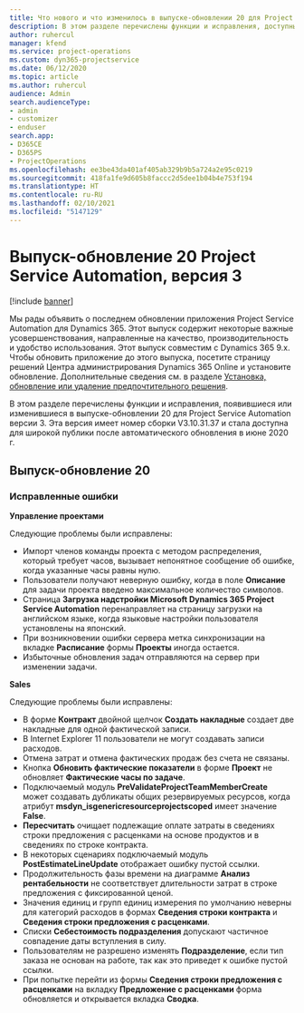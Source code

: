 ```yaml
---
title: Что нового и что изменилось в выпуске-обновлении 20 для Project Service Automation версии 3
description: В этом разделе перечислены функции и исправления, доступные в выпуске-обновлении 20 для Project Service Automation версии 3.
author: ruhercul
manager: kfend
ms.service: project-operations
ms.custom: dyn365-projectservice
ms.date: 06/12/2020
ms.topic: article
ms.author: ruhercul
audience: Admin
search.audienceType:
- admin
- customizer
- enduser
search.app:
- D365CE
- D365PS
- ProjectOperations
ms.openlocfilehash: ee3be43da401af405ab329b9b5a724a2e95c0219
ms.sourcegitcommit: 418fa1fe9d605b8faccc2d5dee1b04b4e753f194
ms.translationtype: HT
ms.contentlocale: ru-RU
ms.lasthandoff: 02/10/2021
ms.locfileid: "5147129"
---
```

# <a name="project-service-automation-update-release-20-v3"></a>Выпуск-обновление 20 Project Service Automation, версия 3

[!include [banner](../includes/psa-now-project-operations.md)]

Мы рады объявить о последнем обновлении приложения Project Service Automation для Dynamics 365. Этот выпуск содержит некоторые важные усовершенствования, направленные на качество, производительность и удобство использования. Этот выпуск совместим с Dynamics 365 9.x. Чтобы обновить приложение до этого выпуска, посетите страницу решений Центра администрирования Dynamics 365 Online и установите обновление. Дополнительные сведения см. в разделе [Установка, обновление или удаление предпочтительного решения](https://docs.microsoft.com/power-platform/admin/install-remove-preferred-solution).

В этом разделе перечислены функции и исправления, появившиеся или изменившиеся в выпуске-обновлении 20 для Project Service Automation версии 3. Эта версия имеет номер сборки V3.10.31.37 и стала доступна для широкой публики после автоматического обновления в июне 2020 г.

## <a name="update-release-20"></a>Выпуск-обновление 20

### <a name="bug-fixes"></a>Исправленные ошибки

**Управление проектами**

Следующие проблемы были исправлены:

- Импорт членов команды проекта с методом распределения, который требует часов, вызывает непонятное сообщение об ошибке, когда указанные часы равны нулю.
- Пользователи получают неверную ошибку, когда в поле **Описание** для задачи проекта введено максимальное количество символов.
- Страница **Загрузка надстройки Microsoft Dynamics 365 Project Service Automation** перенаправляет на страницу загрузки на английском языке, когда языковые настройки пользователя установлены на японский.
- При возникновении ошибки сервера метка синхронизации на вкладке **Расписание** формы **Проекты** иногда остается.
- Избыточные обновления задач отправляются на сервер при изменении задачи.

**Sales**

Следующие проблемы были исправлены:

- В форме **Контракт** двойной щелчок **Создать накладные** создает две накладные для одной фактической записи.
- В Internet Explorer 11 пользователи не могут создавать записи расходов.
- Отмена затрат и отмена фактических продаж без счета не связаны.
- Кнопка **Обновить фактические показатели** в форме **Проект** не обновляет **Фактические часы по задаче**.
- Подключаемый модуль **PreValidateProjectTeamMemberCreate** может создавать дубликаты общих резервируемых ресурсов, когда атрибут **msdyn_isgenericresourceprojectscoped** имеет значение **False**.
- **Пересчитать** очищает подлежащие оплате затраты в сведениях строки предложения с расценками на основе продуктов и в сведениях по строке контракта.
- В некоторых сценариях подключаемый модуль **PostEstimateLineUpdate** отображает ошибку пустой ссылки.
- Продолжительность фазы времени на диаграмме **Анализ рентабельности** не соответствует длительности затрат в строке предложения с фиксированной ценой.
- Значения единиц и групп единиц измерения по умолчанию неверны для категорий расходов в формах **Сведения строки контракта** и **Сведения строки предложения с расценками**.
- Списки **Себестоимость подразделения** допускают частичное совпадение даты вступления в силу.
- Пользователям не разрешено изменять **Подразделение**, если тип заказа не основан на работе, так как это приведет к ошибке пустой ссылки.
- При попытке перейти из формы **Сведения строки предложения с расценками** на вкладку **Предложение с расценками** форма обновляется и открывается вкладка **Сводка**.
